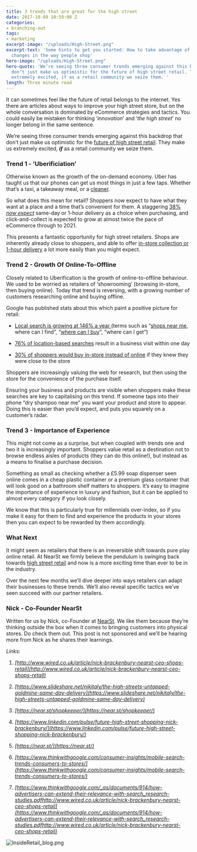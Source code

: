 ```yaml
---
title: 3 trends that are great for the high street
date: 2017-10-09 10:59:00 Z
categories:
- branching-out
tags:
- marketing
excerpt-image: "/uploads/High-Street.png"
excerpt-text: 'Some hints to get you started: How to take advantage of the latest
  changes in the way people shop'
hero-image: "/uploads/High-Street.png"
hero-quote: 'We’re seeing three consumer trends emerging against this backdrop that
  don’t just make us optimistic for the future of high street retail. They make us
  extremely excited, if as a retail community we seize them. '
length: Three minute read
---
```


It can sometimes feel like the future of retail belongs to the internet. Yes there are articles about ways to improve your high street store, but on the whole conversation is dominated by eCommerce strategies and tactics. You could easily be mistaken for thinking ‘*innovation*’ and ‘*the high street*’ no longer belong in the same sentence.

We’re seeing three consumer trends emerging against this backdrop that don’t just make us optimistic for the [future of high street retail](http://www.wired.co.uk/article/nick-brackenbury-nearst-ceo-shops-retail). They make us extremely excited, ***if*** as a retail community we seize them.

### Trend 1 - ‘Uberificiation’

Otherwise known as the growth of the on-demand economy. Uber has taught us that our phones can get us most things in just a few taps. Whether that’s a taxi, a takeaway meal, or a [cleaner](https://www.taskrabbit.co.uk/).

So what does this mean for retail? Shoppers now expect to have what they want at a place and a time that’s convenient for them. A staggering [38% ](https://www.slideshare.net/nikitaly/the-high-streets-untapped-goldmine-same-day-delivery)*[now expect](https://www.slideshare.net/nikitaly/the-high-streets-untapped-goldmine-same-day-delivery)* same-day or 1-hour delivery as a choice when purchasing, and click-and-collect is expected to grow at almost twice the pace of eCommerce through to 2021.

This presents a fantastic opportunity for high street retailers. Shops are inherently already close to shoppers, and able to offer [in-store collection or 1-hour delivery](https://near.st/shopkeeper/) a lot more easily than you might expect.

### Trend 2 - Growth Of Online-To-Offline

Closely related to Uberification is the growth of online-to-offline behaviour. We used to be worried as retailers of ‘showrooming’ (browsing in-store, then buying online). Today that trend is reversing, with a growing number of customers researching online and buying offline.

Google has published stats about this which paint a positive picture for retail:

* [Local search is growing at 146% a year ](https://www.linkedin.com/pulse/future-high-street-shopping-nick-brackenbury/)(terms such as “[shops near me](https://near.st/), where can I find”, “[where can I buy](https://near.st/)”, “where can I get”)

* [76% of location-based searches](https://www.thinkwithgoogle.com/consumer-insights/mobile-search-trends-consumers-to-stores/) result in a business visit within one day

* [30% of shoppers would buy in-store instead of online](https://www.thinkwithgoogle.com/_qs/documents/914/how-advertisers-can-extend-their-relevance-with-search_research-studies.pdf) if they knew they were close to the store

Shoppers are increasingly valuing the web for research, but then using the store for the convenience of the purchase itself.

Ensuring your business and products are visible when shoppers make these searches are key to capitalising on this trend. If someone taps into their phone “dry shampoo near me” you want your product and store to appear. Doing this is easier than you’d expect, and puts you squarely on a customer’s radar.

### Trend 3 - Importance of Experience

This might not come as a surprise, but when coupled with trends one and two it is increasingly important. Shoppers value retail as a destination not to browse endless aisles of products (they can do this online!), but instead as a means to finalise a purchase decision.

Something as small as checking whether a £5.99 soap dispenser seen online comes in a cheap plastic container or a premium glass container that will look good on a bathroom shelf matters to shoppers. It’s easy to imagine the importance of experience in luxury and fashion, but it can be applied to almost every category if you look closely.

We know that this is particularly true for millennials over-index, so if you make it easy for them to find and experience the products in your stores then you can expect to be rewarded by them accordingly.

### What Next

It might seem as retailers that there is an irreversible shift towards pure play online retail. At NearSt we firmly believe the pendulum is swinging back towards [high street retail](http://www.wired.co.uk/article/nick-brackenbury-nearst-ceo-shops-retail) and now is a more exciting time than ever to be in the industry.

Over the next few months we’ll dive deeper into ways retailers can adapt their businesses to these trends. We’ll also reveal specific tactics we’ve seen succeed with our partner retailers.

### Nick - Co-Founder NearSt

Written for us by Nick, co-Founder at [NearSt](https://near.st/about). We like them because they’re thinking outside the box when it comes to bringing customers into physical stores. Do check them out. This post is not sponsored and we’ll be hearing more from Nick as he shares their learnings.

*Links:*

1. *[http://www.wired.co.uk/article/nick-brackenbury-nearst-ceo-shops-retail](http://www.wired.co.uk/article/nick-brackenbury-nearst-ceo-shops-retail)*

2. *[https://www.slideshare.net/nikitaly/the-high-streets-untapped-goldmine-same-day-delivery](https://www.slideshare.net/nikitaly/the-high-streets-untapped-goldmine-same-day-delivery)*

3. *[https://near.st/shopkeeper/](https://near.st/shopkeeper/)*

4. *[https://www.linkedin.com/pulse/future-high-street-shopping-nick-brackenbury/](https://www.linkedin.com/pulse/future-high-street-shopping-nick-brackenbury/)*

5. *[https://near.st/](https://near.st/)*

6. *[https://www.thinkwithgoogle.com/consumer-insights/mobile-search-trends-consumers-to-stores/](https://www.thinkwithgoogle.com/consumer-insights/mobile-search-trends-consumers-to-stores/)*

7. *[https://www.thinkwithgoogle.com/_qs/documents/914/how-advertisers-can-extend-their-relevance-with-search_research-studies.pdfhttp://www.wired.co.uk/article/nick-brackenbury-nearst-ceo-shops-retail](https://www.thinkwithgoogle.com/_qs/documents/914/how-advertisers-can-extend-their-relevance-with-search_research-studies.pdfhttp://www.wired.co.uk/article/nick-brackenbury-nearst-ceo-shops-retail)*

![InsideRetail_blog.png](/uploads/InsideRetail_blog.png)